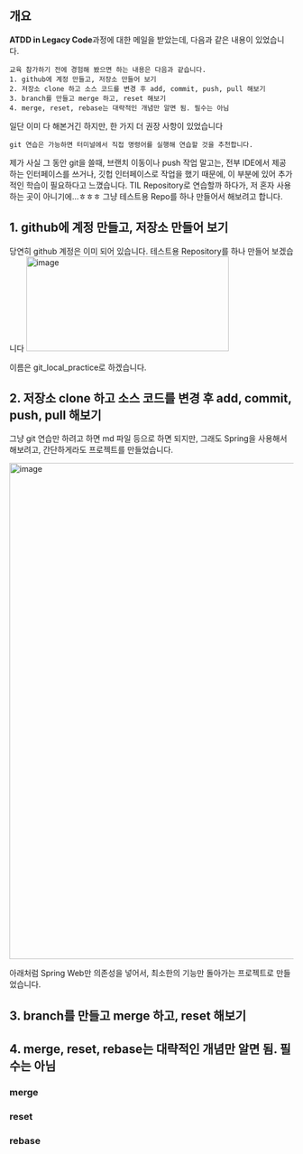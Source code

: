 ## 개요

**ATDD in Legacy Code**과정에 대한 메일을 받았는데, 다음과 같은 내용이 있었습니다.

```text
교육 참가하기 전에 경험해 봤으면 하는 내용은 다음과 같습니다.
1. github에 계정 만들고, 저장소 만들어 보기
2. 저장소 clone 하고 소스 코드를 변경 후 add, commit, push, pull 해보기
3. branch를 만들고 merge 하고, reset 해보기
4. merge, reset, rebase는 대략적인 개념만 알면 됨. 필수는 아님
```

일단 이미 다 해본거긴 하지만, 한 가지 더 권장 사항이 있었습니다

```
git 연습은 가능하면 터미널에서 직접 명령어를 실행해 연습할 것을 추천합니다.
```

제가 사실 그 동안 git을 쓸때, 브랜치 이동이나 push 작업 말고는, 전부 IDE에서 제공하는 인터페이스를 쓰거나, 깃헙 인터페이스로 작업을 했기 때문에, 이 부분에 있어 추가적인 학습이 필요하다고 느꼈습니다.
TIL Repository로 연습할까 하다가, 저 혼자 사용하는 곳이 아니기에...ㅎㅎㅎ 그냥 테스트용 Repo를 하나 만들어서 해보려고 합니다.

## 1. github에 계정 만들고, 저장소 만들어 보기

당연히 github 계정은 이미 되어 있습니다. 테스트용 Repository를 하나 만들어 보겠습니다
<img width="359" height="168" alt="image" src="https://github.com/user-attachments/assets/1d539eba-9183-43b3-8fcb-e8bb01c97b95" />

이름은 git_local_practice로 하겠습니다.


## 2. 저장소 clone 하고 소스 코드를 변경 후 add, commit, push, pull 해보기

그냥 git 연습만 하려고 하면 md 파일 등으로 하면 되지만, 그래도 Spring을 사용해서 해보려고, 간단하게라도 프로젝트를 만들었습니다.

<img width="770" height="880" alt="image" src="https://github.com/user-attachments/assets/af4e4a4b-c9de-49c6-8f99-1a8cd9d7ff0d" />

아래처럼 Spring Web만 의존성을 넣어서, 최소한의 기능만 돌아가는 프로젝트로 만들었습니다.


## 3. branch를 만들고 merge 하고, reset 해보기

## 4. merge, reset, rebase는 대략적인 개념만 알면 됨. 필수는 아님

### merge

### reset

### rebase